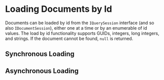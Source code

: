 # Loading Documents by Id

Documents can be loaded by id from the `IQuerySession` interface (and so also `IDocumentSession`), either one at a time or by an enumerable of id values. The load by id functionality supports GUIDs, integers, long integers, and strings. If the document cannot be found, `null` is returned.

## Synchronous Loading

<!-- snippet: sample_load_by_id -->
<!-- endSnippet -->

## Asynchronous Loading

<!-- snippet: sample_async_load_by_id -->
<!-- endSnippet -->
